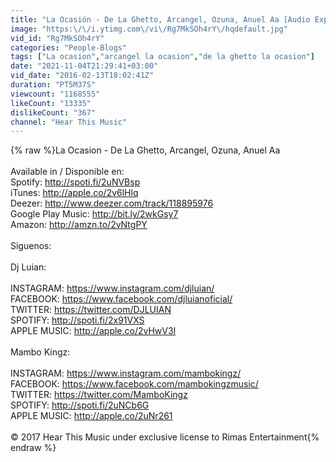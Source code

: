```yaml
---
title: "La Ocasión - De La Ghetto, Arcangel, Ozuna, Anuel Aa [Audio Explicit Lyrics]"
image: "https:\/\/i.ytimg.com\/vi\/Rg7MkSOh4rY\/hqdefault.jpg"
vid_id: "Rg7MkSOh4rY"
categories: "People-Blogs"
tags: ["La ocasion","arcangel la ocasion","de la ghetto la ocasion"]
date: "2021-11-04T21:29:41+03:00"
vid_date: "2016-02-13T18:02:41Z"
duration: "PT5M37S"
viewcount: "1168555"
likeCount: "13335"
dislikeCount: "367"
channel: "Hear This Music"
---
```

{% raw %}La Ocasion - De La Ghetto, Arcangel, Ozuna, Anuel Aa<br /><br />Available in / Disponible en:<br />Spotify: <a rel="nofollow" target="blank" href="http://spoti.fi/2uNVBsp">http://spoti.fi/2uNVBsp</a><br />iTunes: <a rel="nofollow" target="blank" href="http://apple.co/2v6lHlq">http://apple.co/2v6lHlq</a><br />Deezer: <a rel="nofollow" target="blank" href="http://www.deezer.com/track/118895976">http://www.deezer.com/track/118895976</a><br />Google Play Music: <a rel="nofollow" target="blank" href="http://bit.ly/2wkGsy7">http://bit.ly/2wkGsy7</a><br />Amazon: <a rel="nofollow" target="blank" href="http://amzn.to/2vNtgPY">http://amzn.to/2vNtgPY</a><br /><br />Siguenos:<br /><br />Dj Luian:<br /><br />INSTAGRAM: <a rel="nofollow" target="blank" href="https://www.instagram.com/djluian/">https://www.instagram.com/djluian/</a><br />FACEBOOK: <a rel="nofollow" target="blank" href="https://www.facebook.com/djluianoficial/">https://www.facebook.com/djluianoficial/</a><br />TWITTER: <a rel="nofollow" target="blank" href="https://twitter.com/DJLUIAN">https://twitter.com/DJLUIAN</a><br />SPOTIFY: <a rel="nofollow" target="blank" href="http://spoti.fi/2x91VXS">http://spoti.fi/2x91VXS</a><br />APPLE MUSIC: <a rel="nofollow" target="blank" href="http://apple.co/2vHwV3l">http://apple.co/2vHwV3l</a><br /><br />Mambo Kingz:<br /><br />INSTAGRAM: <a rel="nofollow" target="blank" href="https://www.instagram.com/mambokingz/">https://www.instagram.com/mambokingz/</a><br />FACEBOOK: <a rel="nofollow" target="blank" href="https://www.facebook.com/mambokingzmusic/">https://www.facebook.com/mambokingzmusic/</a><br />TWITTER: <a rel="nofollow" target="blank" href="https://twitter.com/MamboKingz">https://twitter.com/MamboKingz</a><br />SPOTIFY: <a rel="nofollow" target="blank" href="http://spoti.fi/2uNCb6G">http://spoti.fi/2uNCb6G</a><br />APPLE MUSIC: <a rel="nofollow" target="blank" href="http://apple.co/2uNr261">http://apple.co/2uNr261</a><br /><br />© 2017 Hear This Music under exclusive license to Rimas Entertainment{% endraw %}

